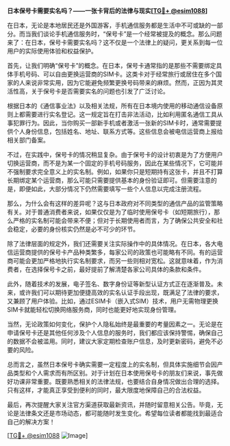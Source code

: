**日本保号卡需要实名吗？——一张卡背后的法律与现实[[TG💪+ @esim1088](https://t.me/s/esim1088)]**

在日本，无论是本地居民还是外国游客，手机通信服务都是生活中不可或缺的一部分。而当我们谈论手机通信服务时，“保号卡”是一个经常被提及的概念。那么问题来了：在日本，保号卡需要实名吗？这不仅是一个法律上的疑问，更关系到每一位用户的实际使用体验和权益保护。

首先，让我们明确“保号卡”的概念。在日本，保号卡通常指的是那些不需要绑定具体手机号码、可以自由更换运营商的SIM卡。这类卡对于经常旅行或居住在多个国家的人来说非常实用，因为它能避免频繁更换号码带来的麻烦。然而，正因为其灵活性高，关于保号卡是否需要实名的问题也引发了广泛讨论。

根据日本的《通信事业法》以及相关法规，所有在日本境内使用的移动通信设备原则上都需要进行实名登记。这一规定旨在打击非法活动，比如利用匿名通信工具从事犯罪行为。因此，当你购买一部新手机或者激活一张新的SIM卡时，通常需要提供个人身份信息，包括姓名、地址、联系方式等。这些信息会被电信运营商上报给相关部门备案。

不过，在实践中，保号卡的情况稍显复杂。由于保号卡的设计初衷是为了方便用户切换运营商，而不是为某一个固定的手机号码服务，因此在某些情况下，它可能并不强制要求完全意义上的实名制。例如，如果你只是短期持有这张卡，并且不打算长期绑定某个运营商，那么可能只需要提供基本的身份验证即可。但需要注意的是，即便如此，大部分情况下仍然需要填写一些个人信息以完成注册流程。

那么，为什么会有这样的差异呢？这与日本政府对不同类型的通信产品的监管策略有关。对于普通消费者来说，如果仅仅是为了临时使用保号卡（如短期旅行），那么严格的实名制可能会带来不便；但对于长期使用者而言，为了确保公共安全和社会稳定，必要的身份核实仍然是必不可少的环节。

除了法律层面的规定外，我们还需要关注实际操作中的具体情况。在日本，各大电信运营商提供的保号卡产品种类繁多，每家公司的政策也可能略有不同。有的运营商可能会更加严格地执行实名制要求，而另一些则相对宽松。这就意味着，作为消费者，在选择保号卡之前，最好提前了解清楚各家公司具体的条款和条件。

此外，随着技术的发展，电子签名、数字身份证等新型认证方式正在逐渐普及。未来，或许我们可以期待更加便捷高效的实名认证手段出现，既满足了法律的要求，又兼顾了用户体验。比如，通过ESIM卡（嵌入式SIM）技术，用户无需物理更换SIM卡就能轻松切换网络服务商，同时也能更好地实现身份管理。

当然，无论政策如何变化，保护个人隐私始终是最重要的考量因素之一。无论是在申请保号卡还是其他任何涉及个人信息的服务时，我们都应该保持警惕，确保自己的数据不会被滥用。同时，建议大家定期检查账户信息，及时更新密码，避免不必要的风险。

总而言之，虽然日本保号卡确实需要一定程度上的实名制，但具体实施细节会因产品类型和个人需求而有所区别。对于计划在日本使用保号卡的朋友们来说，事先做好功课非常重要。既要熟悉相关的法律法规，也要结合自身情况做出合理的选择。只有这样，才能真正享受到便利的同时，最大限度地保障自己的合法权益。

最后，再次提醒大家关注官方渠道获取最新资讯，并随时留意相关公告。毕竟，无论是法律条文还是市场动态，都可能随时发生变化。希望每位读者都能找到最适合自己的解决方案！

[[TG💪+ @esim1088](https://t.me/s/esim1088) ![Image](https://i.postimg.cc/4NQfJmqS/Snipaste-2025-05-13-00-14-12.png)]